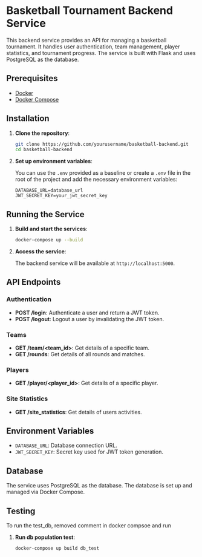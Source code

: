 # Basketball Tournament Backend Service

This backend service provides an API for managing a basketball tournament.
It handles user authentication, team management, player statistics, and tournament progress.
The service is built with Flask and uses PostgreSQL as the database.

## Prerequisites

- [Docker](https://www.docker.com/get-started)
- [Docker Compose](https://docs.docker.com/compose/install/)

## Installation

1. **Clone the repository**:

   ```bash
   git clone https://github.com/yourusername/basketball-backend.git
   cd basketball-backend
   ```

2. **Set up environment variables**:

   You can use the `.env` provided as a baseline or create a `.env` file in the root of the project and add the necessary environment variables:

   ```plaintext
   DATABASE_URL=database_url
   JWT_SECRET_KEY=your_jwt_secret_key
   ```

## Running the Service

1. **Build and start the services**:

   ```bash
   docker-compose up --build
   ```

2. **Access the service**:

   The backend service will be available at `http://localhost:5000`.

## API Endpoints

### Authentication

- **POST /login**: Authenticate a user and return a JWT token.
- **POST /logout**: Logout a user by invalidating the JWT token.

### Teams

- **GET /team/<team_id>**: Get details of a specific team.
- **GET /rounds**: Get details of all rounds and matches.

### Players

- **GET /player/<player_id>**: Get details of a specific player.

### Site Statistics

- **GET /site_statistics**: Get details of users activities.


## Environment Variables

- `DATABASE_URL`: Database connection URL.
- `JWT_SECRET_KEY`: Secret key used for JWT token generation.

## Database

The service uses PostgreSQL as the database. The database is set up and managed via Docker Compose.

## Testing

To run the test_db, removed comment in docker compsoe and run 

1. **Run db population test**:

   ```bash
   docker-compose up build db_test
   ```
